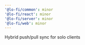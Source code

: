 ```yaml
---
'@lo-fi/common': minor
'@lo-fi/react': minor
'@lo-fi/server': minor
'@lo-fi/web': minor
---
```


Hybrid push/pull sync for solo clients
